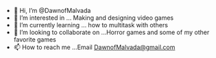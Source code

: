 - 👋 Hi, I’m @DawnofMalvada
- 👀 I’m interested in ... Making and designing video games
- 🌱 I’m currently learning ... how to multitask with others
- 💞️ I’m looking to collaborate on ...Horror games and some of my other favorite games
- 📫 How to reach me ...Email DawnofMalvada@gmail.com

<!---
DawnofMalvada/DawnofMalvada is a ✨ special ✨ repository because its `README.md` (this file) appears on your GitHub profile.
You can click the Preview link to take a look at your changes.
--->
